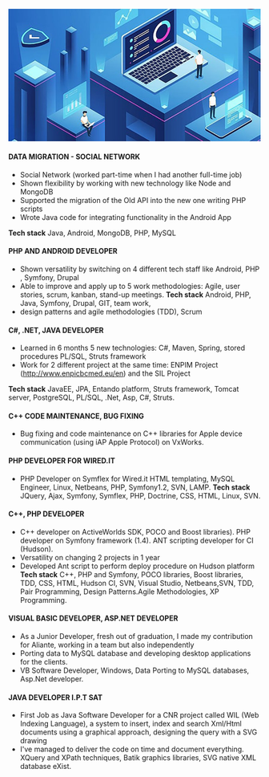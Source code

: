 ![Computing.jpg](Computing.jpg)

#### DATA MIGRATION - SOCIAL NETWORK

- Social Network (worked part-time when I had another full-time job)
- Shown flexibility by working with new technology like Node and MongoDB
- Supported the migration of the Old API into the new one writing PHP scripts
- Wrote Java code for integrating functionality in the Android App

**Tech stack** Java, Android, MongoDB, PHP, MySQL


####  PHP AND ANDROID DEVELOPER
- Shown versatility by switching on 4 different tech staff like Android, PHP , Symfony, Drupal
- Able to improve and apply up to 5 work methodologies: Agile, user stories, scrum, kanban, stand-up
meetings.
**Tech stack**  Android, PHP, Java, Symfony, Drupal, GIT, team work, 
- design patterns and agile methodologies (TDD), Scrum

####  C#, .NET, JAVA DEVELOPER
- Learned in 6 months 5 new technologies: C#, Maven, Spring, stored procedures PL/SQL, Struts
framework 
- Work for 2 different project at the same time: ENPIM Project (http://www.enpicbcmed.eu/en) and the
SIL Project

**Tech stack**  JavaEE, JPA, Entando platform, Struts framework, Tomcat server, PostgreSQL, PL/SQL, 
.Net, Asp, C#, Struts.

#### C++ CODE MAINTENANCE, BUG FIXING
- Bug fixing and code maintenance on C++ libraries for Apple device communication (using iAP Apple
Protocol) on VxWorks.


#### PHP DEVELOPER FOR WIRED.IT
- PHP Developer on Symflex for Wired.it HTML templating, MySQL Engineer, Linux, Netbeans, PHP,
Symfony1.2, SVN, LAMP.
**Tech stack**  JQuery, Ajax, Symfony, Symflex, PHP, Doctrine, CSS, HTML, Linux, SVN.


#### C++, PHP DEVELOPER
- C++ developer on ActiveWorlds SDK, POCO and Boost libraries). PHP developer on Symfony framework
(1.4). ANT scripting developer for CI (Hudson).
- Versatility on changing 2 projects in 1 year
- Developed Ant script to perform deploy procedure on Hudson platform
**Tech stack**  C++, PHP and Symfony, POCO libraries, Boost libraries, TDD, CSS, HTML, 
Hudson CI, SVN, Visual Studio, Netbeans,SVN, TDD, Pair Programming, Design Patterns.Agile Methodologies, XP Programming.


####  VISUAL BASIC DEVELOPER, ASP.NET DEVELOPER
- As a Junior Developer, fresh out of graduation, I made my contribution for Aliante, working in a team
but also independently
- Porting data to MySQL database and developing desktop applications for the clients.
- VB Software Developer, Windows, Data Porting to MySQL databases, Asp.Net developer.


#### JAVA DEVELOPER I.P.T SAT
- First Job as Java Software Developer for a CNR project called WIL (Web Indexing Language), a system to
insert, index and search Xml/Html documents using a graphical approach, designing the query with a
SVG drawing
- I've managed to deliver the code on time and document everything.
XQuery and XPath techniques, Batik graphics libraries, SVG native XML database eXist.